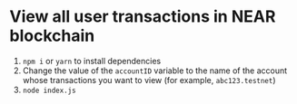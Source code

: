 # View all user transactions in NEAR blockchain

1. ```npm i``` or ```yarn``` to install dependencies
2. Change the value of the ```accountID``` variable to the name of the account whose transactions you want to view (for example, ```abc123.testnet```)
3. ```node index.js```